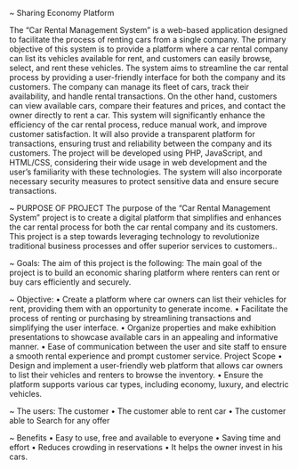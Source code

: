  ~ Sharing Economy Platform

The “Car Rental Management System” is a web-based application designed to facilitate the process of
renting cars from a single company. The primary objective of this system is to provide a platform where
a car rental company can list its vehicles available for rent, and customers can easily browse, select, and
rent these vehicles. The system aims to streamline the car rental process by providing a user-friendly
interface for both the company and its customers. The company can manage its fleet of cars, track their
availability, and handle rental transactions. On the other hand, customers can view available cars,
compare their features and prices, and contact the owner directly to rent a car. This system will
significantly enhance the efficiency of the car rental process, reduce manual work, and improve customer
satisfaction. It will also provide a transparent platform for transactions, ensuring trust and reliability
between the company and its customers. The project will be developed using PHP, JavaScript, and
HTML/CSS, considering their wide usage in web development and the user’s familiarity with these
technologies. The system will also incorporate necessary security measures to protect sensitive data and
ensure secure transactions.

~ PURPOSE OF PROJECT
The purpose of the “Car Rental Management System” project is to create a digital platform that simplifies
and enhances the car rental process for both the car rental company and its customers. This project is a
step towards leveraging technology to revolutionize traditional business processes and offer superior
services to customers..


~ Goals:
The aim of this project is the following:
The main goal of the project is to build an economic sharing platform where renters can rent or buy cars
efficiently and securely.


~ Objective:
• Create a platform where car owners can list their vehicles for rent, providing them with an
opportunity to generate income.
• Facilitate the process of renting or purchasing by streamlining transactions and simplifying the
user interface.
• Organize properties and make exhibition presentations to showcase available cars in an appealing
and informative manner.
• Ease of communication between the user and site staff to ensure a smooth rental experience and
prompt customer service.
Project Scope
• Design and implement a user-friendly web platform that allows car owners to list their vehicles
and renters to browse the inventory.
• Ensure the platform supports various car types, including economy, luxury, and electric vehicles.

~ The users:
The customer
• The customer able to rent car
• The customer able to Search for any offer


~ Benefits
• Easy to use, free and available to everyone
• Saving time and effort
• Reduces crowding in reservations
• It helps the owner invest in his cars.



